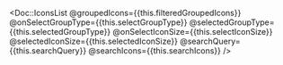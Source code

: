 <!-- algolia-ignore-start -->
<Doc::IconsList
  @groupedIcons={{this.filteredGroupedIcons}}
  @onSelectGroupType={{this.selectGroupType}}
  @selectedGroupType={{this.selectedGroupType}}
  @onSelectIconSize={{this.selectIconSize}}
  @selectedIconSize={{this.selectedIconSize}}
  @searchQuery={{this.searchQuery}}
  @searchIcons={{this.searchIcons}}
/>
<!-- algolia-ignore-end -->